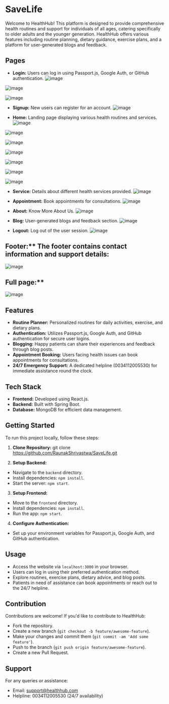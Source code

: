 
# SaveLife
Welcome to HealthHub! This platform is designed to provide comprehensive health routines and support for individuals of all ages, catering specifically to older adults and the younger generation. HealthHub offers various features including routine planning, dietary guidance, exercise plans, and a platform for user-generated blogs and feedback.

## Pages

- **Login:** Users can log in using Passport.js, Google Auth, or GitHub authentication.
![image](https://github.com/RaunakShrivastwa/SaveLife/assets/121729066/725d64e4-c91d-4038-81a2-b9a0238bf0d4)

![image](https://github.com/RaunakShrivastwa/SaveLife/assets/121729066/590c3605-c1fa-4fa7-b8d2-1260f1b7a6a3)

![image](https://github.com/RaunakShrivastwa/SaveLife/assets/121729066/b4883c26-87f3-455b-b741-795e235eacd5)



- **Signup:** New users can register for an account.
![image](https://github.com/RaunakShrivastwa/SaveLife/assets/121729066/7f49a292-46fb-4bb0-b633-241023f3ecb8)

- **Home:** Landing page displaying various health routines and services.
![image](https://github.com/RaunakShrivastwa/SaveLife/assets/121729066/8a5ff2e9-48ac-4962-b1dc-c15546c2b71b)

![image](https://github.com/RaunakShrivastwa/SaveLife/assets/121729066/db8b268d-9a22-4557-83c3-70c2432f6fcc)

![image](https://github.com/RaunakShrivastwa/SaveLife/assets/121729066/d8ebd827-21c3-4922-a7bd-2ad07710c56f)

![image](https://github.com/RaunakShrivastwa/SaveLife/assets/121729066/9dc93bd7-7dd3-42b1-805e-3c754c2aaa98)


![image](https://github.com/RaunakShrivastwa/SaveLife/assets/121729066/45f150bc-e4f3-4191-baee-dcd57fb7ed18)

![image](https://github.com/RaunakShrivastwa/SaveLife/assets/121729066/f042145a-8051-4b9f-8dc4-7c5e6e993c32)

![image](https://github.com/RaunakShrivastwa/SaveLife/assets/121729066/ddda6991-45af-493d-8ec3-635ede5b110d)


- **Service:** Details about different health services provided.
![image](https://github.com/RaunakShrivastwa/SaveLife/assets/121729066/0c8fbf2a-a348-442f-8486-951bef1bfb49)




- **Appointment:** Book appointments for consultations.
![image](https://github.com/RaunakShrivastwa/SaveLife/assets/121729066/cb39c351-d08b-4823-9913-1cc1b5eb8038)


- **About:** Know More About Us.
![image](https://github.com/RaunakShrivastwa/SaveLife/assets/121729066/945219be-442b-4645-ae42-fc1323548f52)


- **Blog:** User-generated blogs and feedback section.
![image](https://github.com/RaunakShrivastwa/SaveLife/assets/121729066/7fc4f6cd-4768-45b7-a6a1-36eedeb8c536)


- **Logout:** Log out of the user session.
![image](https://github.com/RaunakShrivastwa/SaveLife/assets/121729066/9cb7eccb-3acd-47a5-a1d2-a047c903c24c)


## Footer:** The footer contains contact information and support details:
![image](https://github.com/RaunakShrivastwa/SaveLife/assets/121729066/d9879dc2-95eb-4260-be16-8e98825f216f)

## Full page:** 
![image](https://github.com/RaunakShrivastwa/SaveLife/assets/121729066/f5a0c2da-5369-4b33-9e46-0785640c585d)



## Features

- **Routine Planner:** Personalized routines for daily activities, exercise, and dietary plans.
- **Authentication:** Utilizes Passport.js, Google Auth, and GitHub authentication for secure user logins.
- **Blogging:** Happy patients can share their experiences and feedback through blog posts.
- **Appointment Booking:** Users facing health issues can book appointments for consultations.
- **24/7 Emergency Support:** A dedicated helpline (0034112005530) for immediate assistance round the clock.

## Tech Stack

- **Frontend:** Developed using React.js.
- **Backend:** Built with Spring Boot.
- **Database:** MongoDB for efficient data management.

## Getting Started

To run this project locally, follow these steps:

1. **Clone Repository:**
git clone https://github.com/RaunakShrivastwa/SaveLife.git

2. **Setup Backend:**
- Navigate to the `backend` directory.
- Install dependencies: `npm install`.
- Start the server: `npm start`.

3. **Setup Frontend:**
- Move to the `frontend` directory.
- Install dependencies: `npm install`.
- Run the app: `npm start`.

4. **Configure Authentication:**
- Set up your environment variables for Passport.js, Google Auth, and GitHub authentication.

## Usage

- Access the website via `localhost:3000` in your browser.
- Users can log in using their preferred authentication method.
- Explore routines, exercise plans, dietary advice, and blog posts.
- Patients in need of assistance can book appointments or reach out to the 24/7 helpline.

## Contribution

Contributions are welcome! If you'd like to contribute to HealthHub:
- Fork the repository.
- Create a new branch (`git checkout -b feature/awesome-feature`).
- Make your changes and commit them (`git commit -am 'Add some feature'`).
- Push to the branch (`git push origin feature/awesome-feature`).
- Create a new Pull Request.

## Support

For any queries or assistance:
- Email: support@healthhub.com
- Helpline: 0034112005530 (24/7 availability)
